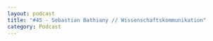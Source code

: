 ```yaml
---
layout: podcast
title: "#45 - Sebastian Bathiany // Wissenschaftskommunikation"
category: Podcast
---
```


<p><script class="podigee-podcast-player" src="https://cdn.podigee.com/podcast-player/javascripts/podigee-podcast-player.js" data-configuration="https://interviews-4-future.podigee.io/45-i4f/embed?context=external"></script></p>
